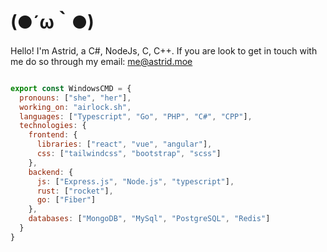 # (●´ω｀●)
<!--
**WindowsCmd/Windowscmd** is a ✨ _special_ ✨ repository because its `README.md` (this file) appears on your GitHub profile.

Here are some ideas to get you started:

- 🔭 I’m currently working on ...
- 🌱 I’m currently learning ...
- 👯 I’m looking to collaborate on ...
- 🤔 I’m looking for help with ...
- 💬 Ask me about ...
- 📫 How to reach me: ...
- 😄 Pronouns: ...
- ⚡ Fun fact: ...
-->

Hello! I'm Astrid, a C#, NodeJs, C, C++. If you are look to get in touch with me do so through my email: me@astrid.moe

```js

export const WindowsCMD = {
  pronouns: ["she", "her"],
  working_on: "airlock.sh",
  languages: ["Typescript", "Go", "PHP", "C#", "CPP"],
  technologies: {
    frontend: {
      libraries: ["react", "vue", "angular"],
      css: ["tailwindcss", "bootstrap", "scss"]
    },
    backend: {
      js: ["Express.js", "Node.js", "typescript"],
      rust: ["rocket"],
      go: ["Fiber"]
    },
    databases: ["MongoDB", "MySql", "PostgreSQL", "Redis"]
  }
}
```




